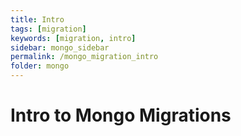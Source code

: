 ```yaml
---
title: Intro
tags: [migration]
keywords: [migration, intro]
sidebar: mongo_sidebar
permalink: /mongo_migration_intro
folder: mongo
---
```


Intro to Mongo Migrations
=========================


